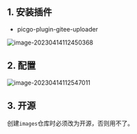## 1. 安装插件

- picgo-plugin-gitee-uploader

![image-20230414112450368](https://gitee.com/erbiaoger/images/raw/master/2023_04_14/202304141124395.png)



## 2. 配置

![image-20230414112547011](https://gitee.com/erbiaoger/images/raw/master/2023_04_14/202304141125042.png)



## 3. 开源

创建`images`仓库时必须改为开源，否则用不了。





